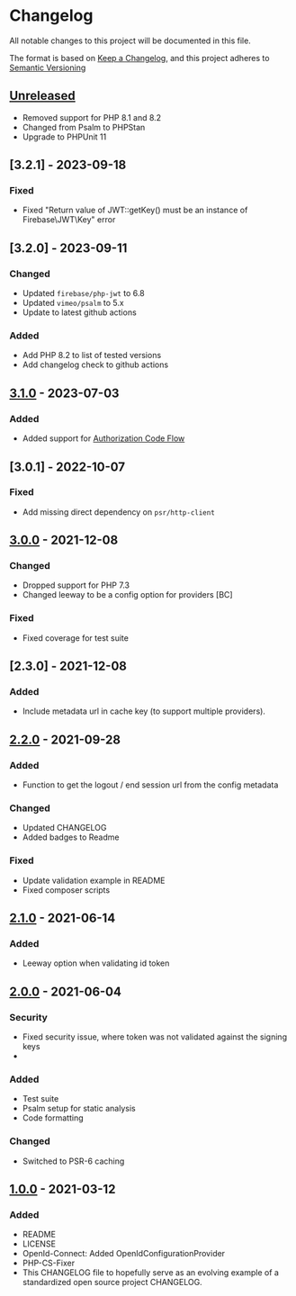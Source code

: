 # Changelog

All notable changes to this project will be documented in this file.

The format is based on [Keep a Changelog](https://keepachangelog.com/en/1.0.0/),
and this project adheres to [Semantic Versioning](https://semver.org/spec/v2.0.0.html)

## [Unreleased]
 - Removed support for PHP 8.1 and 8.2
 - Changed from Psalm to PHPStan
 - Upgrade to PHPUnit 11

## [3.2.1] - 2023-09-18
### Fixed
 - Fixed "Return value of JWT::getKey() must be an instance of Firebase\JWT\Key" error

## [3.2.0] - 2023-09-11
### Changed
 - Updated `firebase/php-jwt` to 6.8
 - Updated `vimeo/psalm` to 5.x
 - Update to latest github actions

### Added
 - Add PHP 8.2 to list of tested versions
 - Add changelog check to github actions

## [3.1.0] - 2023-07-03
### Added
- Added support for [Authorization Code
  Flow](https://auth0.com/docs/get-started/authentication-and-authorization-flow/authorization-code-flow)

## [3.0.1] - 2022-10-07
### Fixed
- Add missing direct dependency on `psr/http-client`

## [3.0.0] - 2021-12-08
### Changed
- Dropped support for PHP 7.3
- Changed leeway to be a config option for providers [BC]

### Fixed
- Fixed coverage for test suite

## [2.3.0] - 2021-12-08
### Added
- Include metadata url in cache key (to support multiple providers).

## [2.2.0] - 2021-09-28
### Added
- Function to get the logout / end session url from the config metadata

### Changed
- Updated CHANGELOG
- Added badges to Readme

### Fixed
- Update validation example in README
- Fixed composer scripts

## [2.1.0] - 2021-06-14
### Added
- Leeway option when validating id token

## [2.0.0] - 2021-06-04
### Security
- Fixed security issue, where token was not validated against the signing keys
-
### Added
- Test suite
- Psalm setup for static analysis
- Code formatting

### Changed
- Switched to PSR-6 caching

## [1.0.0] - 2021-03-12
### Added
- README
- LICENSE
- OpenId-Connect: Added OpenIdConfigurationProvider
- PHP-CS-Fixer
- This CHANGELOG file to hopefully serve as an evolving example of a
  standardized open source project CHANGELOG.

[unreleased]: https://github.com/itk-dev/openid-connect/compare/3.2.0...HEAD
[3.1.0]: https://github.com/itk-dev/openid-connect/compare/3.1.0...3.2.0
[3.0.0]: https://github.com/itk-dev/openid-connect/compare/3.0.0...3.1.0
[2.2.0]: https://github.com/itk-dev/openid-connect/compare/2.2.0...2.3.0
[2.1.0]: https://github.com/itk-dev/openid-connect/compare/2.1.0...2.2.0
[2.1.0]: https://github.com/itk-dev/openid-connect/compare/2.0.0...2.1.0
[2.0.0]: https://github.com/itk-dev/openid-connect/compare/1.0.0...2.0.0
[1.0.0]: https://github.com/itk-dev/openid-connect/releases/tag/1.0.0
